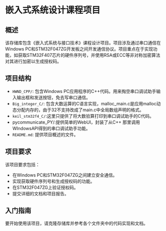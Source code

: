# 嵌入式系统设计课程项目

## 概述

该存储库包含《嵌入式系统与接口技术》课程设计项目。项目涉及通过串口通信在Windows PC和STM32F047ZG开发板之间开发通信协议。项目重点在于实现功能，如获取STM32F407芯片的硬件序列号，并使用RSA或ECC等非对称加密算法对其进行加密以生成授权码。

## 项目结构

- `HWND_CPP/`: 包含Windows PC应用程序的C++代码。用来掏空串口调试助手输入输出框和发送按钮，免去写串口通信。
- `Big_integer_C/`: 包含大数运算的C语言实现，malloc_main.c是应用malloc动态分配内存的，由于32不支持改成了main.c中全局数组声明的格式。
- `keil_stm32f4_C/`:这里只提供了将大数验算打印到串口调试助手的C代码。
- pycommunicate_PY/:提供简单的WebUI，封装了从C++ 那里调用WIndowsAPI得到的串口调试助手功能。
- `README.md`: 提供项目概述的文件。

## 项目要求

该项目要求包括：
- 在Windows PC和STM32F047ZG之间建立安全通信。
- 实现获取硬件序列号和生成授权码的功能。
- 在STM32F047ZG上验证授权码。
- 提交详细的文档和项目报告。

## 入门指南

要开始使用该项目，请克隆存储库并参考各个文件夹中的代码实现和文档。